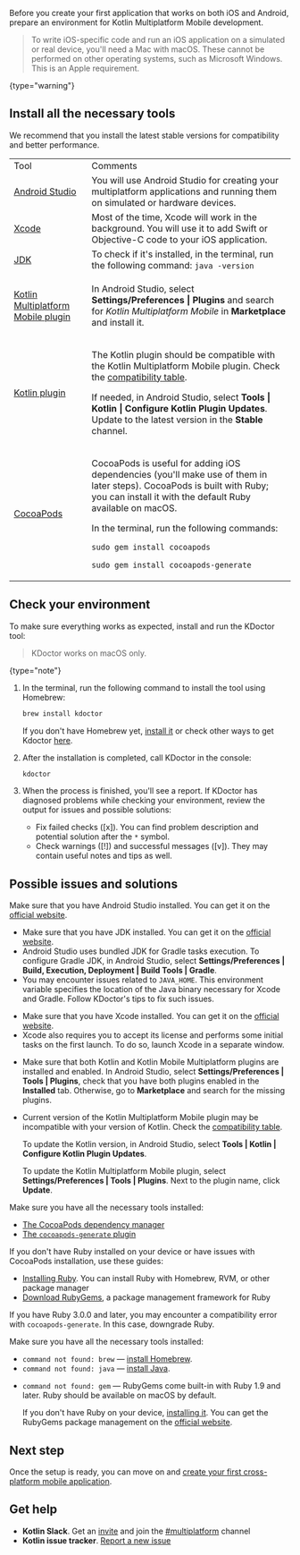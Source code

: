 [//]: # (title: Set up environment)

Before you create your first application that works on both iOS and Android, prepare an environment for Kotlin Multiplatform
Mobile development.

> To write iOS-specific code and run an iOS application on a simulated or real device, you'll need a Mac with macOS.
> These cannot be performed on other operating systems, such as Microsoft Windows. This is an Apple requirement.
> 
{type="warning"}

## Install all the necessary tools

We recommend that you install the latest stable versions for compatibility and better performance.

<table>
   <tr>
      <td>Tool</td>
      <td>Comments</td>
   </tr>
    <tr>
        <td><a href="https://developer.android.com/studio">Android Studio</a></td>
        <td>You will use Android Studio for creating your multiplatform applications and running them on simulated or hardware devices.</td>
    </tr>
    <tr>
        <td><a href="https://apps.apple.com/us/app/xcode/id497799835">Xcode</a></td>
        <td>Most of the time, Xcode will work in the background. You will use it to add Swift or Objective-C code to your iOS application.</td>
   </tr>
   <tr>
        <td><a href="https://www.oracle.com/java/technologies/javase-downloads.html">JDK</a></td>
        <td>To check if it's installed, in the terminal, run the following command: <code style="block"
            lang="bash">java -version</code></td>
   </tr>
   <tr>
        <td><a href="multiplatform-mobile-plugin-releases.md">Kotlin Multiplatform Mobile plugin</a></td>
        <td><p>In Android Studio, select <strong>Settings/Preferences | Plugins</strong> and search for <i>Kotlin Multiplatform Mobile</i> in <strong>Marketplace</strong> and install it.</p></td>
   </tr>
   <tr>
        <td><a href="plugin-releases.md#update-to-a-new-release">Kotlin plugin</a></td>
        <td><p>The Kotlin plugin should be compatible with the Kotlin Multiplatform Mobile plugin. Check the <a href="multiplatform-mobile-plugin-releases.md#release-details">compatibility table</a>.</p>
            <p>If needed, in Android Studio, select <strong>Tools | Kotlin | Configure Kotlin Plugin Updates</strong>. Update to the latest version in the <strong>Stable</strong> channel.</p></td>
   </tr>
   <tr>
        <td><a href="https://cocoapods.org/">CocoaPods</a></td>
        <td><p>CocoaPods is useful for adding iOS dependencies (you'll make use of them in later steps). CocoaPods is built with Ruby; you can install it with the default Ruby available on macOS.</p>
            <p>In the terminal, run the following commands:</p>
            <p><code style="block"
               lang="ruby" prompt="$">sudo gem install cocoapods</code></p>
            <p><code style="block"
               lang="ruby" prompt="$">sudo gem install cocoapods-generate</code></p>
         </td>
   </tr>
</table>

## Check your environment

To make sure everything works as expected, install and run the KDoctor tool:

> KDoctor works on macOS only.
>
{type="note"}

1. In the terminal, run the following command to install the tool using Homebrew:

    ```bash
    brew install kdoctor
    ```


   If you don't have Homebrew yet, [install it](https://brew.sh/) or check other ways to get Kdoctor [here](https://github.com/Kotlin/kdoctor#installation).
2. After the installation is completed, call KDoctor in the console: 

    ```bash
    kdoctor
    ```

3. When the process is finished, you'll see a report. If KDoctor has diagnosed problems while checking your environment,
   review the output for issues and possible solutions:

   * Fix failed checks ([x]). You can find problem description and potential solution after the `*` symbol.
   * Check warnings ([!]) and successful messages ([v]). They may contain useful notes and tips as well.

## Possible issues and solutions

<deflist collapsible="true">
   <def title="Android Studio">
      Make sure that you have Android Studio installed. You can get it on the <a href="https://developer.android.com/studio">official website</a>. 
   </def>
   <def title="Java and JDK">
      <list>
         <ul>
            <li>Make sure that you have JDK installed. You can get it on the <a href="https://www.oracle.com/java/technologies/javase-downloads.html">official website</a>.</li>
            <li>Android Studio uses bundled JDK for Gradle tasks execution. To configure Gradle JDK, in Android Studio, select <strong>Settings/Preferences | Build, Execution, Deployment | Build Tools | Gradle</strong>.</li>
            <li>You may encounter issues related to <code>JAVA_HOME</code>. This environment variable specifies the location of the Java binary necessary for Xcode and Gradle. Follow KDoctor's tips to fix such issues.</li>
         </ul>
      </list>
   </def>
   <def title="Xcode">
      <ul>
         <li>Make sure that you have Xcode installed. You can get it on the <a href="https://developer.apple.com/xcode/">official website</a>.</li>
         <li>Xcode also requires you to accept its license and performs some initial tasks on the first launch. To do so, launch Xcode in a separate window.</li>
      </ul>
   </def>
   <def title="Kotlin plugins">
        <list>
            <ul>
               <li>Make sure that both Kotlin and Kotlin Mobile Multiplatform plugins are installed and enabled. In Android Studio, select <strong>Settings/Preferences | Tools | Plugins</strong>,
               check that you have both plugins enabled in the <strong>Installed</strong> tab. Otherwise, go to <strong>Marketplace</strong> and search for the missing plugins.
               </li>
               <li><p>Current version of the Kotlin Multiplatform Mobile plugin may be incompatible with your version of Kotlin. Check the <a href="https://kotlinlang.org/docs/multiplatform-mobile-plugin-releases.html#release-details">compatibility table</a>.</p>
               <p>To update the Kotlin version, in Android Studio, select <strong>Tools | Kotlin | Configure Kotlin Plugin Updates</strong>.</p>
               <p>To update the Kotlin Multiplatform Mobile plugin, select <strong>Settings/Preferences | Tools | Plugins</strong>. Next to the plugin name, click <strong>Update</strong>.</p>
               </li>
            </ul>
         </list>
   </def>
   <def title="CocoaPods">
        <p>Make sure you have all the necessary tools installed:</p>
         <list>
            <ul>
               <li><a href="https://guides.cocoapods.org/using/getting-started.html#installation">The CocoaPods dependency manager</a></li>
               <li><a href="https://github.com/square/cocoapods-generate#installation">The <code>cocoapods-generate</code> plugin</a></li>
            </ul>
         </list>
         <p>If you don't have Ruby installed on your device or have issues with CocoaPods installation, use these guides:</p>
         <list>
            <ul>
               <li><a href="https://www.ruby-lang.org/en/documentation/installation/">Installing Ruby</a>. You can install Ruby with Homebrew, RVM, or other package manager</li>
               <li><a href="https://rubygems.org/pages/download">Download RubyGems</a>, a package management framework for Ruby</li>
            </ul>
         </list>
         <p>If you have Ruby 3.0.0 and later, you may encounter a compatibility error with <code>cocoapods-generate</code>. In this case, downgrade Ruby.</p>
    </def>
   <def title="Command line">
         <list>
            <p>Make sure you have all the necessary tools installed:</p>
            <ul>
               <li><code>command not found: brew</code> —  <a href="https://brew.sh/">install Homebrew</a>.</li>
               <li><code>command not found: java</code> — <a href="https://www.oracle.com/java/technologies/javase-downloads.html">install Java</a>.</li>
               <li>
                  <p><code>command not found: gem</code> — RubyGems come built-in with Ruby 1.9 and later. Ruby should be available on macOS by default.</p>
                  <p>If you don't have Ruby on your device, <a href="https://www.ruby-lang.org/en/documentation/installation/">installing it</a>. You can get the RubyGems package management on the <a href="https://rubygems.org/pages/download/">official website</a>.</p>
               </li>
            </ul>
         </list>
    </def>
</deflist>

## Next step

Once the setup is ready, you can move on and [create your first cross-platform mobile application](multiplatform-mobile-create-first-app.md).

## Get help

* **Kotlin Slack**. Get an [invite](https://surveys.jetbrains.com/s3/kotlin-slack-sign-up) and join the [#multiplatform](https://kotlinlang.slack.com/archives/C3PQML5NU) channel
* **Kotlin issue tracker**. [Report a new issue](https://youtrack.jetbrains.com/newIssue?project=KT)